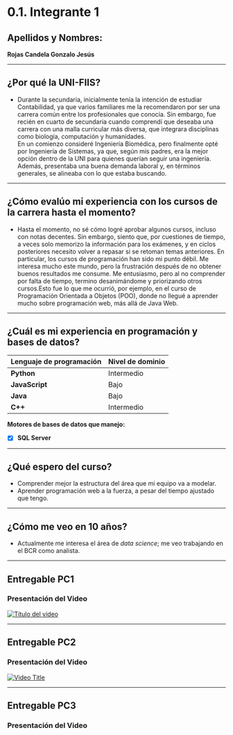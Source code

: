 # 0.1. Integrante 1  
## Apellidos y Nombres:  
**Rojas Candela Gonzalo Jesús**

---

## ¿Por qué la UNI-FIIS?

- Durante la secundaria, inicialmente tenía la intención de estudiar Contabilidad, ya que varios familiares me la recomendaron por ser una carrera común entre los profesionales que conocía. Sin embargo, fue recién en cuarto de secundaria cuando comprendí que deseaba una carrera con una malla curricular más diversa, que integrara disciplinas como biología, computación y humanidades.  
En un comienzo consideré Ingeniería Biomédica, pero finalmente opté por Ingeniería de Sistemas, ya que, según mis padres, era la mejor opción dentro de la UNI para quienes querían seguir una ingeniería. Además, presentaba una buena demanda laboral y, en términos generales, se alineaba con lo que estaba buscando.

---

## ¿Cómo evalúo mi experiencia con los cursos de la carrera hasta el momento?

- Hasta el momento, no sé cómo logré aprobar algunos cursos, incluso con notas decentes. Sin embargo, siento que, por cuestiones de tiempo, a veces solo memorizo la información para los exámenes, y en ciclos posteriores necesito volver a repasar si se retoman temas anteriores. En particular, los cursos de programación han sido mi punto débil. Me interesa mucho este mundo, pero la frustración después de no obtener buenos resultados me consume. Me entusiasmo, pero al no comprender por falta de tiempo, termino desanimándome y priorizando otros cursos.Esto fue lo que me ocurrió, por ejemplo, en el curso de Programación Orientada a Objetos (POO), donde no llegué a aprender mucho sobre programación web, más allá de Java Web.

---

## ¿Cuál es mi experiencia en programación y bases de datos?

| Lenguaje de programación | Nivel de dominio |
|--------------------------|------------------|
| **Python**               | Intermedio       |
| **JavaScript**           | Bajo             |
| **Java**                 | Bajo             |
| **C++**                  | Intermedio       |

**Motores de bases de datos que manejo:**

- [x] **SQL Server**

---

## ¿Qué espero del curso?

- Comprender mejor la estructura del área que mi equipo va a modelar.  
- Aprender programación web a la fuerza, a pesar del tiempo ajustado que tengo.

---

## ¿Cómo me veo en 10 años?

- Actualmente me interesa el área de *data science*; me veo trabajando en el BCR como analista.

---

## Entregable PC1  
### Presentación del Video
[![Título del video](https://img.youtube.com/vi/fkpiP1ROS7Y/0.jpg)](https://youtu.be/fkpiP1ROS7Y?si=quLunmF-E-FdK7xl)

---

## Entregable PC2  
### Presentación del Video
[![Video Title](https://img.youtube.com/vi/AUUmv3G92Jg/0.jpg)](https://youtu.be/AUUmv3G92Jg)

---

## Entregable PC3  
### Presentación del Video


